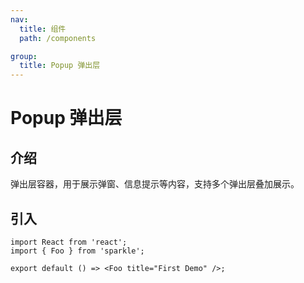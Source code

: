 ```yaml
---
nav:
  title: 组件
  path: /components

group:
  title: Popup 弹出层
---
```


# Popup 弹出层

## 介绍

弹出层容器，用于展示弹窗、信息提示等内容，支持多个弹出层叠加展示。

## 引入

```tsx
import React from 'react';
import { Foo } from 'sparkle';

export default () => <Foo title="First Demo" />;
```
